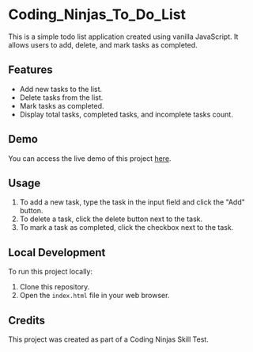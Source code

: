 # Coding_Ninjas_To_Do_List

This is a simple todo list application created using vanilla JavaScript. It allows users to add, delete, and mark tasks as completed.

## Features

- Add new tasks to the list.
- Delete tasks from the list.
- Mark tasks as completed.
- Display total tasks, completed tasks, and incomplete tasks count.

## Demo

You can access the live demo of this project [here](https://siddhantvs1920.github.io/Coding_Ninjas_To_Do_List/).

## Usage

1. To add a new task, type the task in the input field and click the "Add" button.
2. To delete a task, click the delete button next to the task.
3. To mark a task as completed, click the checkbox next to the task.

## Local Development

To run this project locally:

1. Clone this repository.
2. Open the `index.html` file in your web browser.

## Credits

This project was created as part of a Coding Ninjas Skill Test.
